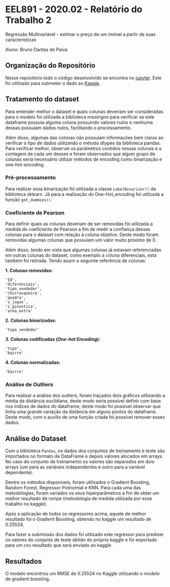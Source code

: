 # EEL891 - 2020.02 - Relatório do Trabalho 2
Regressão Multivariável - estimar o preço de um imóvel a partir de suas características

Aluno: Bruno Dantas de Paiva


## Organização do Repositório

Nesse repositório todo o código desenvolvido se encontra no [jupyter](https://github.com/DantasB/Introduction-To-Machine-Learning/blob/main/Second_Exercise/Trabalho_2_EEL891.ipynb). Este foi utilizado para submeter o dado ao [Kaggle](https://www.kaggle.com/c/eel891-202101-trabalho-2/).

## Tratamento do dataset

Para entender melhor o dataset e quais colunas deveriam ser consideradas para o modelo foi utilizada a biblioteca missingno para verificar se este dataframe possuia alguma coluna possuindo valores nulos e nenhuma dessas possuiam dados nulos, facilitando o processamento.

Além disso, algumas das colunas não possuiam informações bem claras ao verificar o tipo de dados utilizando o método dtypes da biblioteca pandas. Para verificar melhor, observei os parâmetros contidos nessas colunas e a contagem de cada um desses e foram observados que algum grupo de colunas seria necessário utilizar métodos de encoding como binarização e one-hot-encoding.
 
### Pré-processamento

Para realizar essa binarização foi utilizada a classe ``LabelBinarizer()`` da biblioteca sklearn. 
Já para a realização do One-Hot_encoding foi utilizada a função ``get_dummies()``.


### Coeficiente de Pearson

Para definir quais as colunas deveriam de ser removidas foi utilizada a medida do coeficiente de Pearson a fim de medir a confiança dessas colunas para o dataset com relação à coluna objetivo. Deste modo foram removidas algumas colunas que possuiam um valor muito próximo de 0.

Além disso, tendo em vista que algumas colunas já estavam referenciadas em outras colunas do dataset, como exemplo a coluna diferenciais, esta também foi retirada. Tendo assim a seguinte referência de colunas:

**1. Colunas removidas:**

```
'Id',
'diferenciais',
'tipo_vendedor',
'churrasqueira',
'quadra',
's_jogos',
's_ginastica',
'area_extra'
```

**2. Colunas binarizadas:**

```
'tipo_vendedor'
```

**3. Colunas codificadas (*One-hot Encoding*):**

```
'tipo',
'bairro'
```

**4. Colunas normalizadas:**

```
'bairro'
```

### Análise de Outliers

Para realizar a análise dos outliers, foram traçados dois gráficos utilizando a média da distância euclidiana, deste modo seria possível definir com base nos índices de dados do dataframe, deste modo foi possível observar que tinha uma grande variação da distância em alguns pontos do dataframe. Deste modo, com o auxílio de uma função criada foi possível remover esses dados.


## Análise do Dataset

Com a biblioteca `Pandas`, os dados dos conjuntos de treinamento e teste são importados no formato de DataFrame e depois valores alocados em arrays. No caso do conjunto de treinamento os valores são separados em dois arrays (um para as variáveis independentes e outro para a variável dependente).

Dentre os métodos disponíveis, foram utilizados o Gradient Boosting, Random Forest, Regressor Polinomial e KNN. Para cada uma das metodologias, foram variados os seus hiperparâmetros a fim de obter um melhor resultado de rsmpe (metodologia de medida utilizada por esse trabalho no kaggle).

Após a aplicação de todos os regressores acima, aquele de melhor resultado foi o Gradient Boosting, obtendo no kaggle um resultado de 0.25524.

Para fazer a submissão dos dados foi utilizado este regressor para predizer os valores do conjunto de teste obtido do próprio kaggle e foi exportado para um csv resultado que será enviado ao kaggle.


## Resultados

O modelo encontrou um RMSE de 0.25524 no Kaggle utilizando o modelo de gradient boosting.
